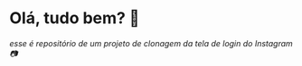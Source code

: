 # Olá, tudo bem? :wave:

###### esse é repositório de um projeto de clonagem da tela de login do Instagram :camera:  

